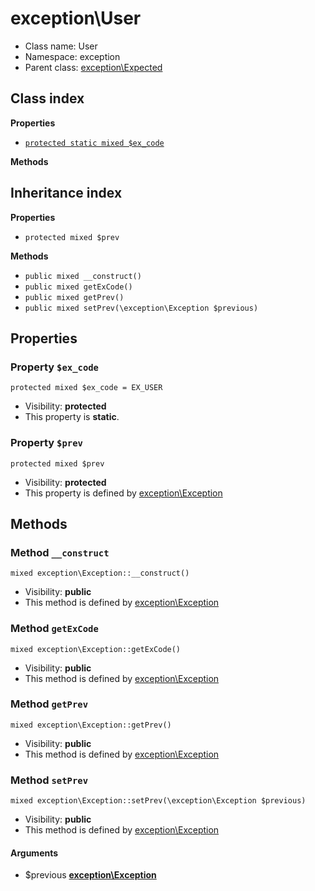 # exception\User






* Class name: User
* Namespace: exception
* Parent class: [exception\Expected](../exception/Expected.md)




## Class index

**Properties**
* [`protected static mixed $ex_code`](#property-ex_code)

**Methods**


## Inheritance index

**Properties**
* `protected mixed $prev`

**Methods**
* `public mixed __construct()`
* `public mixed getExCode()`
* `public mixed getPrev()`
* `public mixed setPrev(\exception\Exception $previous)`



Properties
----------


### Property `$ex_code`

```
protected mixed $ex_code = EX_USER
```





* Visibility: **protected**
* This property is **static**.


### Property `$prev`

```
protected mixed $prev
```





* Visibility: **protected**
* This property is defined by [exception\Exception](../exception/Exception.md)


Methods
-------


### Method `__construct`

```
mixed exception\Exception::__construct()
```





* Visibility: **public**
* This method is defined by [exception\Exception](../exception/Exception.md)



### Method `getExCode`

```
mixed exception\Exception::getExCode()
```





* Visibility: **public**
* This method is defined by [exception\Exception](../exception/Exception.md)



### Method `getPrev`

```
mixed exception\Exception::getPrev()
```





* Visibility: **public**
* This method is defined by [exception\Exception](../exception/Exception.md)



### Method `setPrev`

```
mixed exception\Exception::setPrev(\exception\Exception $previous)
```





* Visibility: **public**
* This method is defined by [exception\Exception](../exception/Exception.md)

#### Arguments

* $previous **[exception\Exception](../exception/Exception.md)**


